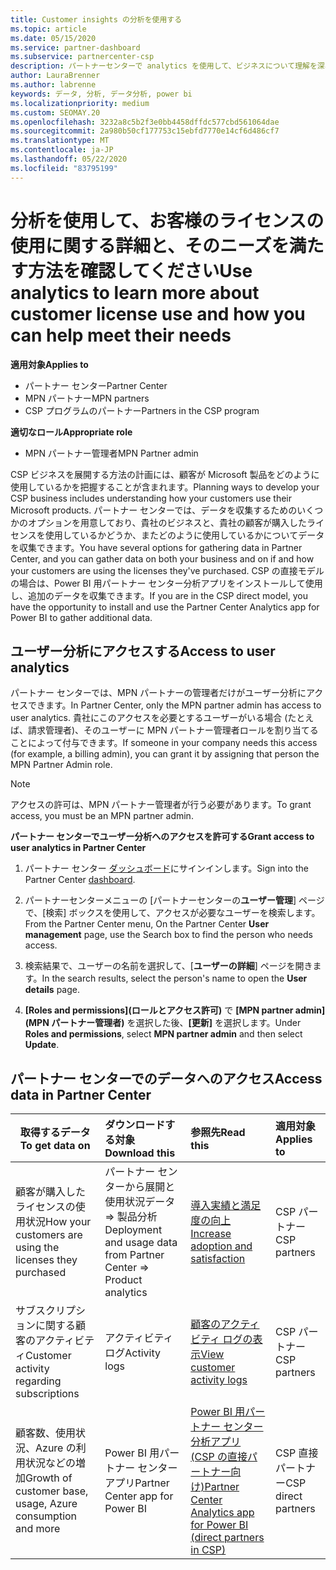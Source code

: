 ```yaml
---
title: Customer insights の分析を使用する
ms.topic: article
ms.date: 05/15/2020
ms.service: partner-dashboard
ms.subservice: partnercenter-csp
description: パートナーセンターで analytics を使用して、ビジネスについて理解を深め、顧客が購入したライセンスをどのように使用するかについて説明します。
author: LauraBrenner
ms.author: labrenne
keywords: データ, 分析, データ分析, power bi
ms.localizationpriority: medium
ms.custom: SEOMAY.20
ms.openlocfilehash: 3232a8c5b2f3e0bb4458dffdc577cbd561064dae
ms.sourcegitcommit: 2a980b50cf177753c15ebfd7770e14cf6d486cf7
ms.translationtype: MT
ms.contentlocale: ja-JP
ms.lasthandoff: 05/22/2020
ms.locfileid: "83795199"
---
```

# <a name="use-analytics-to-learn-more-about-customer-license-use-and-how-you-can-help-meet-their-needs"></a><span data-ttu-id="a445f-104">分析を使用して、お客様のライセンスの使用に関する詳細と、そのニーズを満たす方法を確認してください</span><span class="sxs-lookup"><span data-stu-id="a445f-104">Use analytics to learn more about customer license use and how you can help meet their needs</span></span>

<span data-ttu-id="a445f-105">**適用対象**</span><span class="sxs-lookup"><span data-stu-id="a445f-105">**Applies to**</span></span>

- <span data-ttu-id="a445f-106">パートナー センター</span><span class="sxs-lookup"><span data-stu-id="a445f-106">Partner Center</span></span>
- <span data-ttu-id="a445f-107">MPN パートナー</span><span class="sxs-lookup"><span data-stu-id="a445f-107">MPN partners</span></span>
- <span data-ttu-id="a445f-108">CSP プログラムのパートナー</span><span class="sxs-lookup"><span data-stu-id="a445f-108">Partners in the CSP program</span></span>

<span data-ttu-id="a445f-109">**適切なロール**</span><span class="sxs-lookup"><span data-stu-id="a445f-109">**Appropriate role**</span></span>

- <span data-ttu-id="a445f-110">MPN パートナー管理者</span><span class="sxs-lookup"><span data-stu-id="a445f-110">MPN Partner admin</span></span>

<span data-ttu-id="a445f-111">CSP ビジネスを展開する方法の計画には、顧客が Microsoft 製品をどのように使用しているかを把握することが含まれます。</span><span class="sxs-lookup"><span data-stu-id="a445f-111">Planning ways to develop your CSP business includes understanding how your customers use their Microsoft products.</span></span> <span data-ttu-id="a445f-112">パートナー センターでは、データを収集するためのいくつかのオプションを用意しており、貴社のビジネスと、貴社の顧客が購入したライセンスを使用しているかどうか、またどのように使用しているかについてデータを収集できます。</span><span class="sxs-lookup"><span data-stu-id="a445f-112">You have several options for gathering data in Partner Center, and you can gather data on both your business and on if and how your customers are using the licenses they've purchased.</span></span> <span data-ttu-id="a445f-113">CSP の直接モデルの場合は、Power BI 用パートナー センター分析アプリをインストールして使用し、追加のデータを収集できます。</span><span class="sxs-lookup"><span data-stu-id="a445f-113">If you are in the CSP direct model, you have the opportunity to install and use the Partner Center Analytics app for Power BI to gather additional data.</span></span>

## <a name="access-to-user-analytics"></a><span data-ttu-id="a445f-114">ユーザー分析にアクセスする</span><span class="sxs-lookup"><span data-stu-id="a445f-114">Access to user analytics</span></span>

<span data-ttu-id="a445f-115">パートナー センターでは、MPN パートナーの管理者だけがユーザー分析にアクセスできます。</span><span class="sxs-lookup"><span data-stu-id="a445f-115">In Partner Center, only the MPN partner admin has access to user analytics.</span></span> <span data-ttu-id="a445f-116">貴社にこのアクセスを必要とするユーザーがいる場合 (たとえば、請求管理者)、そのユーザーに MPN パートナー管理者ロールを割り当てることによって付与できます。</span><span class="sxs-lookup"><span data-stu-id="a445f-116">If someone in your company needs this access (for example, a billing admin), you can grant it by assigning that person the MPN Partner Admin role.</span></span>

>[!NOTE] 
><span data-ttu-id="a445f-117">アクセスの許可は、MPN パートナー管理者が行う必要があります。</span><span class="sxs-lookup"><span data-stu-id="a445f-117">To grant access, you must be an MPN partner admin.</span></span>

<span data-ttu-id="a445f-118">**パートナー センターでユーザー分析へのアクセスを許可する**</span><span class="sxs-lookup"><span data-stu-id="a445f-118">**Grant access to user analytics in Partner Center**</span></span> 

1. <span data-ttu-id="a445f-119">パートナー センター [ダッシュボード](https://partner.microsoft.com/dashboard)にサインインします。</span><span class="sxs-lookup"><span data-stu-id="a445f-119">Sign into the Partner Center [dashboard](https://partner.microsoft.com/dashboard).</span></span>

2. <span data-ttu-id="a445f-120">パートナーセンターメニューの [パートナーセンターの**ユーザー管理**] ページで、[検索] ボックスを使用して、アクセスが必要なユーザーを検索します。</span><span class="sxs-lookup"><span data-stu-id="a445f-120">From the Partner Center menu, On the Partner Center **User management** page, use the Search box to find the person who needs access.</span></span>
2.  <span data-ttu-id="a445f-121">検索結果で、ユーザーの名前を選択して、[**ユーザーの詳細**] ページを開きます。</span><span class="sxs-lookup"><span data-stu-id="a445f-121">In the search results, select the person's name to open the **User details** page.</span></span>
3.  <span data-ttu-id="a445f-122">**[Roles and permissions]\(ロールとアクセス許可\)** で **[MPN partner admin]\(MPN パートナー管理者\)** を選択した後、**[更新]** を選択します。</span><span class="sxs-lookup"><span data-stu-id="a445f-122">Under **Roles and permissions**, select **MPN partner admin** and then select **Update**.</span></span>

 
## <a name="access-data-in-partner-center"></a><span data-ttu-id="a445f-123">パートナー センターでのデータへのアクセス</span><span class="sxs-lookup"><span data-stu-id="a445f-123">Access data in Partner Center</span></span>

|<span data-ttu-id="a445f-124">**取得するデータ**</span><span class="sxs-lookup"><span data-stu-id="a445f-124">**To get data on**</span></span>   |<span data-ttu-id="a445f-125">**ダウンロードする対象**</span><span class="sxs-lookup"><span data-stu-id="a445f-125">**Download this**</span></span>   |<span data-ttu-id="a445f-126">**参照先**</span><span class="sxs-lookup"><span data-stu-id="a445f-126">**Read this**</span></span>   | <span data-ttu-id="a445f-127">**適用対象**</span><span class="sxs-lookup"><span data-stu-id="a445f-127">**Applies to**</span></span>    |
|---------------------|:-----------------------|:---------------|:--------------|
|<span data-ttu-id="a445f-128">顧客が購入したライセンスの使用状況</span><span class="sxs-lookup"><span data-stu-id="a445f-128">How your customers are using the licenses they purchased</span></span>   |<span data-ttu-id="a445f-129">パートナー センターから展開と使用状況データ => 製品分析</span><span class="sxs-lookup"><span data-stu-id="a445f-129">Deployment and usage data from Partner Center => Product analytics</span></span>   |[<span data-ttu-id="a445f-130">導入実績と満足度の向上</span><span class="sxs-lookup"><span data-stu-id="a445f-130">Increase adoption and satisfaction</span></span>](increasing-adoption-and-satisfaction.md)|<span data-ttu-id="a445f-131">CSP パートナー</span><span class="sxs-lookup"><span data-stu-id="a445f-131">CSP partners</span></span>|
|<span data-ttu-id="a445f-132">サブスクリプションに関する顧客のアクティビティ</span><span class="sxs-lookup"><span data-stu-id="a445f-132">Customer activity regarding subscriptions</span></span>   |<span data-ttu-id="a445f-133">アクティビティ ログ</span><span class="sxs-lookup"><span data-stu-id="a445f-133">Activity logs</span></span>   |[<span data-ttu-id="a445f-134">顧客のアクティビティ ログの表示</span><span class="sxs-lookup"><span data-stu-id="a445f-134">View customer activity logs</span></span>](activity-logs.md)|<span data-ttu-id="a445f-135">CSP パートナー</span><span class="sxs-lookup"><span data-stu-id="a445f-135">CSP partners</span></span>   |
|<span data-ttu-id="a445f-136">顧客数、使用状況、Azure の利用状況などの増加</span><span class="sxs-lookup"><span data-stu-id="a445f-136">Growth of customer base, usage, Azure consumption and more</span></span>   |<span data-ttu-id="a445f-137">Power BI 用パートナー センター アプリ</span><span class="sxs-lookup"><span data-stu-id="a445f-137">Partner Center app for Power BI</span></span>   |[<span data-ttu-id="a445f-138">Power BI 用パートナー センター分析アプリ (CSP の直接パートナー向け)</span><span class="sxs-lookup"><span data-stu-id="a445f-138">Partner Center Analytics app for Power BI (direct partners in CSP)</span></span>](power-bi-app-for-direct-partners.md)|<span data-ttu-id="a445f-139">CSP 直接パートナー</span><span class="sxs-lookup"><span data-stu-id="a445f-139">CSP direct partners</span></span>|






